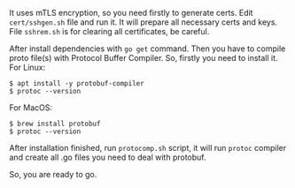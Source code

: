 It uses mTLS encryption, so you need firstly to generate certs.
Edit `cert/sshgen.sh` file and run it. It will prepare all necessary certs and keys.
File `sshrem.sh` is for clearing all certificates, be careful.

After install dependencies with `go get` command.
Then you have to compile proto file(s) with Protocol Buffer Compiler.
So, firstly you need to install it.
For Linux:
```
$ apt install -y protobuf-compiler
$ protoc --version
```

For MacOS:
```
$ brew install protobuf
$ protoc --version
```

After installation finished, run `protocomp.sh` script, it will run `protoc` compiler
and create all .go files you need to deal with protobuf.

So, you are ready to go.
